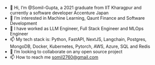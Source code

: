 - 👋 Hi, I’m @Somil-Gupta, a 2021 graduate from IIT Kharagpur and currently a software developer Accenture Japan
- 👀 I’m interested in Machine Learning, Qaunt Finance and Software Development
- 🌱 I have worked as LLM Engineer, Full Stack Engineer and MLOps Engineer
- 📫 My tech stack is: Python, FastAPI, NextJS, Langchain, Postgres, MongoDB, Docker, Kubernetes, Pytorch, AWS, Azure, SQL and Redis
- 💞️ I’m looking to collaborate on any open source project
- 📫 How to reach me somil2760@gmail.com

<!---
Somil-Gupta/Somil-Gupta is a ✨ special ✨ repository because its `README.md` (this file) appears on your GitHub profile.
You can click the Preview link to take a look at your changes.
--->
